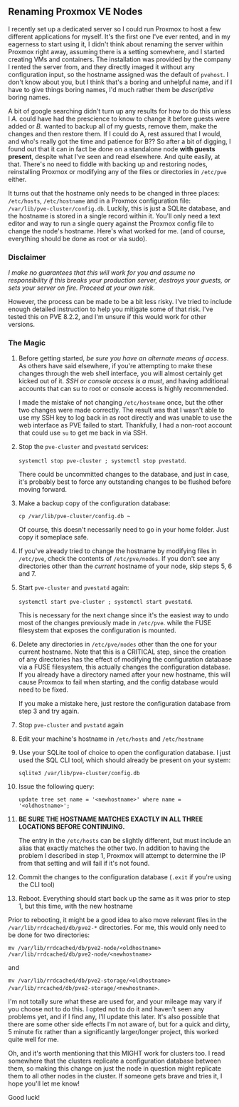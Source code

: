 ## Renaming Proxmox VE Nodes
I recently set up a dedicated server so I could run Proxmox to host a few different applications for myself. It's the first one I've ever rented, and in my eagerness to start using it, I didn't think about renaming the server within Proxmox right away, assuming there is a setting somewhere, and I started creating VMs and containers. The installation was provided by the company I rented the server from, and they directly imaged it without any configuration input, so the hostname assigned was the default of `pvehost`. I don't know about you, but I think that's a boring and unhelpful name, and if I have to give things boring names, I'd much rather them be _descriptive_ boring names.

A bit of google searching didn't turn up any results for how to do this unless I _A._ could have  had the prescience to know to change it before guests were added or _B._ wanted to backup all of my guests, remove them, make the changes and then restore them. If I could do A, rest assured that I would, and who's really got the time and patience for B?? So after a bit of digging, I found out that it can in fact be done on a standalone node **with guests present**, despite what I've seen and read elsewhere. And quite easily, at that. There's no need to fiddle with backing up and restoring nodes, reinstalling Proxmox or modifying any of the files or directories in `/etc/pve` either. 

It turns out that the hostname only needs to be changed in three places: `/etc/hosts`, `/etc/hostname` and in a Proxmox configuration file: `/var/lib/pve-cluster/config.db`.  Luckily, this is just a SQLite database, and the hostname is stored in a single record within it. You'll only need a text editor and way to run a single query against the Proxmox config file to change the node's hostname. Here's what worked for me. (and of course, everything should be done as root or via sudo).


### Disclaimer
_I make no guarantees that this will work for you and assume no responsibility if this breaks your production server, destroys your guests, or sets your server on fire. Proceed at your own risk._

However, the process can be made to be a bit less risky. I've tried to include enough detailed instruction to help you mitigate some of that risk. I've tested this on PVE 8.2.2, and I'm unsure if this would work for other versions.

### The Magic

1. Before getting started, _be sure you have an alternate means of access_. As others have said elsewhere, if you're attempting to make these changes through the web shell interface, you will almost certainly get kicked out of it. _SSH or console access is a must_, and having additional accounts that can su to root or console access is highly recommended. 

    I made the mistake of not changing `/etc/hostname` once, but the other two changes were made correctly. The result was that I wasn't able to use my SSH key to log back in as root directly and was unable to use the web interface as PVE failed to start. Thankfully, I had a non-root account that could use `su` to get me back in via SSH.

2. Stop the `pve-cluster` and `pvestatd` services: 

    `systemctl stop pve-cluster ; systemctl stop pvestatd`. 
    
    There could be uncommitted changes to the database, and just in case, it's probably best to force any outstanding changes to be flushed before moving forward.

3. Make a backup copy of the configuration database: 
    
    `cp /var/lib/pve-cluster/config.db ~`

    Of course, this doesn't necessarily need to go in your home folder. Just copy it someplace safe.

4. If you've already tried to change the hostname by modifying files in `/etc/pve`, check the contents of `/etc/pve/nodes`. If you don't see any directories other than the *current* hostname of your node, skip steps 5, 6 and 7.

5. Start `pve-cluster` and `pvestatd` again: 

    `systemctl start pve-cluster ; systemctl start pvestatd`. 
    
    This is necessary for the next change since it's the easiest way to undo most of the changes previously made in `/etc/pve`. while the FUSE filesystem that exposes the configuration is mounted. 

6. Delete any directories in `/etc/pve/nodes` other than the one for your current hostname. Note that this is a CRITICAL step, since the creation of any directories has the effect of modifying the configuration database via a FUSE filesystem, this actually changes the configuration database. If you already have a directory named after your new hostname, this will cause Proxmox to fail when starting, and the config database would need to be fixed. 

    If you make a mistake here, just restore the configuration database from step 3 and try again. 

7. Stop `pve-cluster` and `pvstatd` again

8. Edit your machine's hostname in `/etc/hosts` and `/etc/hostname` 

9. Use your SQLite tool of choice to open the configuration database. I just used the SQL CLI tool, which should already be present on your system:

    `sqlite3 /var/lib/pve-cluster/config.db`

10. Issue the following query: 

    `update tree set name = '<newhostname>' where name = '<oldhostname>';` 

11. __BE SURE THE HOSTNAME MATCHES EXACTLY IN ALL THREE LOCATIONS BEFORE CONTINUING.__ 

    The entry in the `/etc/hosts` can be slightly different, but must include an alias that exactly matches the other two. In addition to having the 
 problem I described in step 1, Proxmox will attempt to determine the IP from that setting and will fail if it's not found.
12. Commit the changes to the configuration database (`.exit` if you're using the CLI tool)

13. Reboot. Everything should start back up the same as it was prior to step 1, but this time, with the new hostname

Prior to rebooting, it might be a good idea to also move relevant files in the `/var/lib/rrdcached/db/pve2-*` directories. For me, this would only need to be done for two directories:

`mv /var/lib/rrdcached/db/pve2-node/<oldhostname> /var/lib/rrdcached/db/pve2-node/<newhostname>` 

and 

`mv /var/lib/rrdcached/db/pve2-storage/<oldhostname> /var/lib/rrcached/db/pve2-storage/<newhostname>`. 

I'm not totally sure what these are used for, and your mileage may vary if you choose not to do this. I opted not to do it and haven't seen any problems yet, and if I find any, I'll update this later. It's also possible that there are some other side effects I'm not aware of, but for a quick and dirty, 5 minute fix rather than a significantly larger/longer project, this worked quite well for me. 

Oh, and it's worth mentioning that this MIGHT work for clusters too. I read somewhere that the clusters replicate a configuration database between them, so making this change on just the node in question might replicate them to all other nodes in the cluster. If someone gets brave and tries it, I hope you'll let me know!

Good luck!